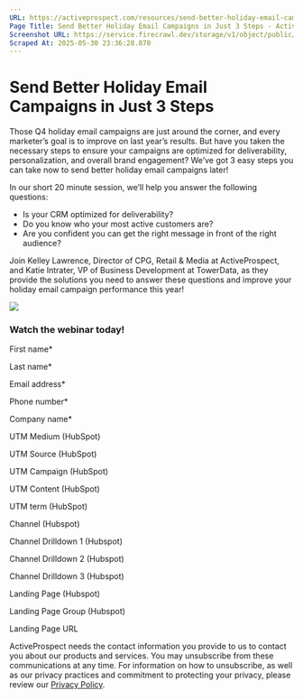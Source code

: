 ```yaml
---
URL: https://activeprospect.com/resources/send-better-holiday-email-campaigns/
Page Title: Send Better Holiday Email Campaigns in Just 3 Steps - ActiveProspect
Screenshot URL: https://service.firecrawl.dev/storage/v1/object/public/media/screenshot-9194ff61-bbef-4694-96c3-b7923a7f96ff.png
Scraped At: 2025-05-30 23:36:28.870
---
```

# Send Better Holiday Email Campaigns in Just 3 Steps

Those Q4 holiday email campaigns are just around the corner, and every marketer’s goal is to improve on last year’s results. But have you taken the necessary steps to ensure your campaigns are optimized for deliverability, personalization, and overall brand engagement? We’ve got 3 easy steps you can take now to send better holiday email campaigns later!

In our short 20 minute session, we’ll help you answer the following questions:

- Is your CRM optimized for deliverability?
- Do you know who your most active customers are?
- Are you confident you can get the right message in front of the right audience?

Join Kelley Lawrence, Director of CPG, Retail & Media at ActiveProspect, and Katie Intrater, VP of Business Development at TowerData, as they provide the solutions you need to answer these questions and improve your holiday email campaign performance this year!

![](https://activeprospect.com/wp-content/uploads/2021/10/Webinar_TowerData-1.jpg)

### Watch the webinar today!

First name\*

Last name\*

Email address\*

Phone number\*

Company name\*

UTM Medium (HubSpot)

UTM Source (HubSpot)

UTM Campaign (HubSpot)

UTM Content (HubSpot)

UTM term (HubSpot)

Channel (Hubspot)

Channel Drilldown 1 (Hubspot)

Channel Drilldown 2 (Hubspot)

Channel Drilldown 3 (Hubspot)

Landing Page (Hubspot)

Landing Page Group (Hubspot)

Landing Page URL

ActiveProspect needs the contact information you provide to us to contact you about our products and services. You may unsubscribe from these communications at any time. For information on how to unsubscribe, as well as our privacy practices and commitment to protecting your privacy, please review our [Privacy Policy](https://activeprospect.com/privacy-policy/).

